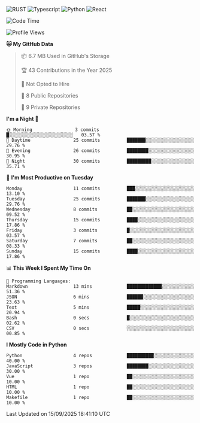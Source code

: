 ![RUST](https://img.shields.io/badge/-Rust-141414?style=flat&logo=rust)
![Typescript](https://img.shields.io/badge/-Typescript-141414?style=flat&logo=typescript)
![Python](https://img.shields.io/badge/-Python-141414?style=flat&logo=python)
![React](https://img.shields.io/badge/-React-141414?style=flat&logo=react)

<!--START_SECTION:waka-->
![Code Time](http://img.shields.io/badge/Code%20Time-640%20hrs%207%20mins-blue)

![Profile Views](http://img.shields.io/badge/Profile%20Views-0-blue)

**🐱 My GitHub Data** 

> 📦 6.7 MB Used in GitHub's Storage 
 > 
> 🏆 43 Contributions in the Year 2025
 > 
> 🚫 Not Opted to Hire
 > 
> 📜 8 Public Repositories 
 > 
> 🔑 9 Private Repositories 
 > 
**I'm a Night 🦉** 

```text
🌞 Morning                3 commits           █░░░░░░░░░░░░░░░░░░░░░░░░   03.57 % 
🌆 Daytime                25 commits          ███████░░░░░░░░░░░░░░░░░░   29.76 % 
🌃 Evening                26 commits          ████████░░░░░░░░░░░░░░░░░   30.95 % 
🌙 Night                  30 commits          █████████░░░░░░░░░░░░░░░░   35.71 % 
```
📅 **I'm Most Productive on Tuesday** 

```text
Monday                   11 commits          ███░░░░░░░░░░░░░░░░░░░░░░   13.10 % 
Tuesday                  25 commits          ███████░░░░░░░░░░░░░░░░░░   29.76 % 
Wednesday                8 commits           ██░░░░░░░░░░░░░░░░░░░░░░░   09.52 % 
Thursday                 15 commits          ████░░░░░░░░░░░░░░░░░░░░░   17.86 % 
Friday                   3 commits           █░░░░░░░░░░░░░░░░░░░░░░░░   03.57 % 
Saturday                 7 commits           ██░░░░░░░░░░░░░░░░░░░░░░░   08.33 % 
Sunday                   15 commits          ████░░░░░░░░░░░░░░░░░░░░░   17.86 % 
```


📊 **This Week I Spent My Time On** 

```text
💬 Programming Languages: 
Markdown                 13 mins             █████████████░░░░░░░░░░░░   51.36 % 
JSON                     6 mins              ██████░░░░░░░░░░░░░░░░░░░   23.63 % 
Text                     5 mins              █████░░░░░░░░░░░░░░░░░░░░   20.94 % 
Bash                     0 secs              █░░░░░░░░░░░░░░░░░░░░░░░░   02.62 % 
CSV                      0 secs              ░░░░░░░░░░░░░░░░░░░░░░░░░   00.85 % 
```

**I Mostly Code in Python** 

```text
Python                   4 repos             ██████████░░░░░░░░░░░░░░░   40.00 % 
JavaScript               3 repos             ████████░░░░░░░░░░░░░░░░░   30.00 % 
Vue                      1 repo              ██░░░░░░░░░░░░░░░░░░░░░░░   10.00 % 
HTML                     1 repo              ██░░░░░░░░░░░░░░░░░░░░░░░   10.00 % 
Makefile                 1 repo              ██░░░░░░░░░░░░░░░░░░░░░░░   10.00 % 
```




 Last Updated on 15/09/2025 18:41:10 UTC
<!--END_SECTION:waka-->
